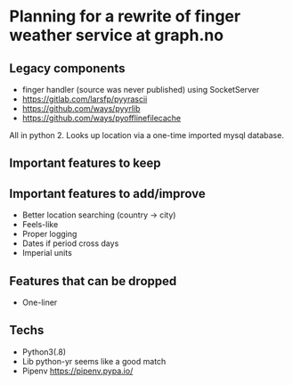 # Planning for a rewrite of finger weather service at graph.no

## Legacy components

* finger handler (source was never published) using SocketServer
* https://gitlab.com/larsfp/pyyrascii
* https://github.com/ways/pyyrlib
* https://github.com/ways/pyofflinefilecache

All in python 2. Looks up location via a one-time imported mysql database.

## Important features to keep

## Important features to add/improve

* Better location searching (country -> city)
* Feels-like
* Proper logging
* Dates if period cross days
* Imperial units

## Features that can be dropped

* One-liner

## Techs

* Python3(.8)
* Lib python-yr seems like a good match
* Pipenv https://pipenv.pypa.io/

